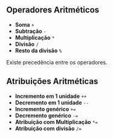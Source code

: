 ## Operadores Aritméticos

- **Soma**                `+`
- **Subtração**           `-`
- **Multiplicação**       `*`
- **Divisão**             `/`
- **Resto da divisão**    `%`

Existe precedência entre os operadores.

## Atribuições Aritméticas

- **Incremento em 1 unidade**         `++`
- **Decremento em 1 unidade**         `--`
- **Incremento genérico**             `+=`
- **Decremento genérico**             `-=`
- **Atribuição com Multiplicação**    `*=`
- **Atribuição com divisão**          `/=`
